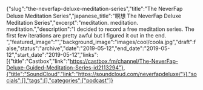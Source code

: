 {"slug":"the-neverfap-deluxe-meditation-series","title":"The NeverFap Deluxe Meditation Series","japanese_title":"瞑想 The NeverFap Deluxe Meditation Series","excerpt":"meditation. meditation. meditation.","description":"I decided to record a free meditation series. The first few iterations are pretty awful but I figured it out in the end. ","featured_image":"","background_image":"images/cool/coola.jpg","draft":false,"status":"archive","date":"2019-05-12","end_date":"2019-05-12","start_date":"2019-05-12","links":[{"title":"Castbox","link":"https://castbox.fm/channel/The-NeverFap-Deluxe-Guided-Meditation-Series-id2113294"},{"title":"SoundCloud","link":"https://soundcloud.com/neverfapdeluxe/"}],"socials":[],"tags":[],"categories":["podcast"]}
